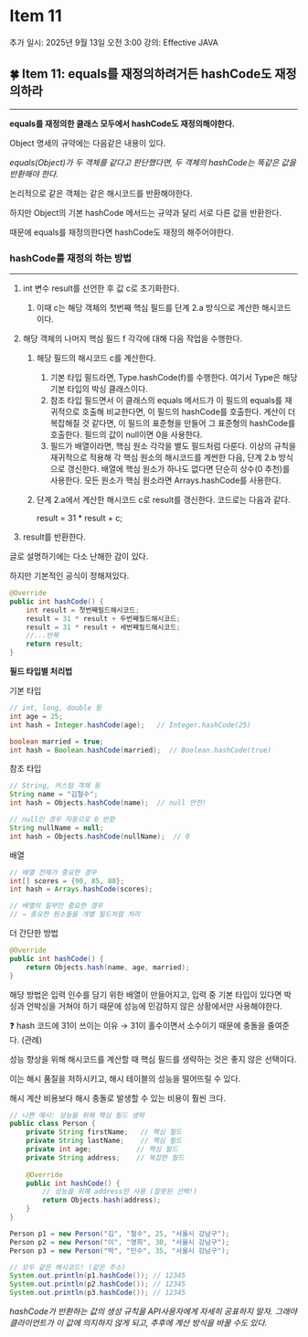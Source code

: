 # Item 11

추가 일시: 2025년 9월 13일 오전 3:00
강의: Effective JAVA

## 🍀 Item 11: equals를 재정의하려거든 hashCode도 재정의하라

---

**equals를 재정의한 클래스 모두에서 hashCode도 재정의해야한다.**

Object 명세의 규약에는 다음같은 내용이 있다.

*equals(Object)가 두 객체를 같다고 판단했다면, 두 객체의 hashCode는 똑같은 값을 반환해야 한다.*

논리적으로 같은 객체는 같은 해시코드를 반환해야한다.

하지만 Object의 기본 hashCode 메서드는 규약과 달리 서로 다른 값을 반환한다.

때문에 equals를 재정의한다면 hashCode도 재정의 해주어야한다.

### hashCode를 재정의 하는 방법

---

1. int 변수 result를 선언한 후 값 c로 초기화한다.
    1. 이때 c는 해당 객체의 첫번째 핵심 필드를 단계 2.a 방식으로 계산한 해시코드이다.
2. 해당 객체의 나머지 핵심 필드 f 각각에 대해 다음 작업을 수행한다.
    1. 해당 필드의 해시코드 c를 계산한다.
        1. 기본 타입 필드라면, Type.hashCode(f)를 수행한다. 여기서 Type은 해당 기본 타입의 박싱 클래스이다.
        2. 참조 타입 필드면서 이 클래스의 equals 메서드가 이 필드의 equals를 재귀적으로 호출해 비교한다면, 이 필드의 hashCode를 호출한다. 계산이 더 복잡해질 것 같다면, 이 필드의 표준형을 만들어 그 표준형의 hashCode를 호출한다. 필드의 값이 null이면 0을 사용한다.
        3. 필드가 배열이라면, 핵심 원소 각각을 별도 필드처럼 다룬다. 이상의 규칙을 재귀적으로 적용해 각 핵심 원소의 해시코드를 계싼한 다음, 단계 2.b 방식으로 갱신한다. 배열에 핵심 원소가 하나도 없다면 단순히 상수(0 추천)를 사용한다. 모든 원소가 핵심 원소라면 Arrays.hashCode를 사용한다.
    2. 단계 2.a에서 계산한 해시코드 c로 result를 갱신한다. 코드로는 다음과 같다.
        
        result = 31 * result + c;
        
3. result를 반환한다.

글로 설명하기에는 다소 난해한 감이 있다.

하지만 기본적인 공식이 정해져있다.

```java
@Override
public int hashCode() {
    int result = 첫번째필드해시코드;
    result = 31 * result + 두번째필드해시코드;
    result = 31 * result + 세번째필드해시코드;
    //...반복
    return result;
}
```

**필드 타입별 처리법**

기본 타입

```java
// int, long, double 등
int age = 25;
int hash = Integer.hashCode(age);   // Integer.hashCode(25)

boolean married = true;
int hash = Boolean.hashCode(married);  // Boolean.hashCode(true)
```

참조 타입

```java
// String, 커스텀 객체 등
String name = "김철수";
int hash = Objects.hashCode(name);  // null 안전!

// null인 경우 자동으로 0 반환
String nullName = null;
int hash = Objects.hashCode(nullName);  // 0
```

배열

```java
// 배열 전체가 중요한 경우
int[] scores = {90, 85, 88};
int hash = Arrays.hashCode(scores);

// 배열의 일부만 중요한 경우
// → 중요한 원소들을 개별 필드처럼 처리
```

더 간단한 방법

```java
@Override
public int hashCode() {
    return Objects.hash(name, age, married);
}
```

해당 방법은 입력 인수를 담기 위한 배열이 만들어지고, 입력 중 기본 타입이 있다면 박싱과 언박싱을 거쳐야 하기 때문에 성능에 민감하지 않은 상황에서만 사용해야한다.

❓ hash 코드에 31이 쓰이는 이유 → 31이 홀수이면서 소수이기 때문에 충돌을 줄여준다. (관례)

성능 향상을 위해 해시코드를 계산할 때 핵심 필드를 생략하는 것은 좋지 않은 선택이다.

이는 해시 품질을 저하시키고, 해시 테이블의 성능을 떨어뜨릴 수 있다.

해시 계산 비용보다 해시 충돌로 발생할 수 있는 비용이 훨씬 크다.

```java
// 나쁜 예시: 성능을 위해 핵심 필드 생략
public class Person {
    private String firstName;   // 핵심 필드
    private String lastName;    // 핵심 필드  
    private int age;           // 핵심 필드
    private String address;    // 복잡한 필드
    
    @Override
    public int hashCode() {
        // 성능을 위해 address만 사용 (잘못된 선택!)
        return Objects.hash(address);
    }
}

Person p1 = new Person("김", "철수", 25, "서울시 강남구");
Person p2 = new Person("이", "영희", 30, "서울시 강남구");
Person p3 = new Person("박", "민수", 35, "서울시 강남구");

// 모두 같은 해시코드! (같은 주소)
System.out.println(p1.hashCode()); // 12345
System.out.println(p2.hashCode()); // 12345  
System.out.println(p3.hashCode()); // 12345
```

*hashCode가 반환하는 값의 생성 규칙을 API사용자에게 자세히 공표하지 말자. 그래야 클라이언트가 이 값에 의지하지 않게 되고, 추후에 계산 방식을 바꿀 수도 있다.*